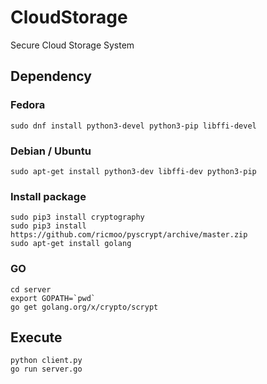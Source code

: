 # CloudStorage
Secure Cloud Storage System

## Dependency
### Fedora
```
sudo dnf install python3-devel python3-pip libffi-devel
```

### Debian / Ubuntu
```
sudo apt-get install python3-dev libffi-dev python3-pip
```

### Install package
```
sudo pip3 install cryptography
sudo pip3 install https://github.com/ricmoo/pyscrypt/archive/master.zip
sudo apt-get install golang
```

### GO
```
cd server
export GOPATH=`pwd`
go get golang.org/x/crypto/scrypt
```

## Execute
```
python client.py
go run server.go
```
